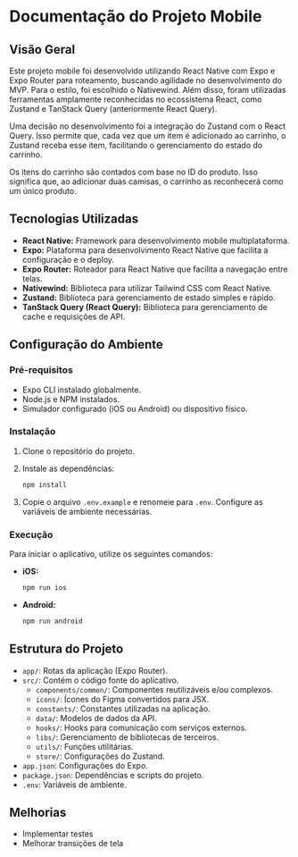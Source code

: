 # Documentação do Projeto Mobile

## Visão Geral

Este projeto mobile foi desenvolvido utilizando React Native com Expo e Expo Router para roteamento, buscando agilidade no desenvolvimento do MVP. Para o estilo, foi escolhido o Nativewind. Além disso, foram utilizadas ferramentas amplamente reconhecidas no ecossistema React, como Zustand e TanStack Query (anteriormente React Query).

Uma decisão no desenvolvimento foi a integração do Zustand com o React Query. Isso permite que, cada vez que um item é adicionado ao carrinho, o Zustand receba esse item, facilitando o gerenciamento do estado do carrinho.

Os itens do carrinho são contados com base no ID do produto. Isso significa que, ao adicionar duas camisas, o carrinho as reconhecerá como um único produto.

## Tecnologias Utilizadas

- **React Native:** Framework para desenvolvimento mobile multiplataforma.
- **Expo:** Plataforma para desenvolvimento React Native que facilita a configuração e o deploy.
- **Expo Router:** Roteador para React Native que facilita a navegação entre telas.
- **Nativewind:** Biblioteca para utilizar Tailwind CSS com React Native.
- **Zustand:** Biblioteca para gerenciamento de estado simples e rápido.
- **TanStack Query (React Query):** Biblioteca para gerenciamento de cache e requisições de API.

## Configuração do Ambiente

### Pré-requisitos

- Expo CLI instalado globalmente.
- Node.js e NPM instalados.
- Simulador configurado (iOS ou Android) ou dispositivo físico.

### Instalação

1.  Clone o repositório do projeto.
2.  Instale as dependências:

    ```bash
    npm install
    ```

3.  Copie o arquivo `.env.example` e renomeie para `.env`. Configure as variáveis de ambiente necessárias.

### Execução

Para iniciar o aplicativo, utilize os seguintes comandos:

- **iOS:**

  ```bash
  npm run ios
  ```

- **Android:**

  ```bash
  npm run android
  ```

## Estrutura do Projeto

- `app/`: Rotas da aplicação (Expo Router).
- `src/`: Contém o código fonte do aplicativo.
  - `components/common/`: Componentes reutilizáveis e/ou complexos.
  - `icons/`: Ícones do Figma convertidos para JSX.
  - `constants/`: Constantes utilizadas na aplicação.
  - `data/`: Modelos de dados da API.
  - `hooks/`: Hooks para comunicação com serviços externos.
  - `libs/`: Gerenciamento de bibliotecas de terceiros.
  - `utils/`: Funções utilitárias.
  - `store/`: Configurações do Zustand.
- `app.json`: Configurações do Expo.
- `package.json`: Dependências e scripts do projeto.
- `.env`: Variáveis de ambiente.

## Melhorias

- Implementar testes
- Melhorar transições de tela
